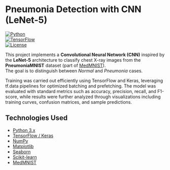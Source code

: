 # Pneumonia Detection with CNN (LeNet-5)

[![Python](https://img.shields.io/badge/Python-3.x-blue?logo=python)](https://www.python.org/)  
[![TensorFlow](https://img.shields.io/badge/TensorFlow-2.x-orange?logo=tensorflow)](https://www.tensorflow.org/)  
[![License](https://img.shields.io/badge/License-MIT-green.svg)](LICENSE)  

This project implements a **Convolutional Neural Network (CNN)** inspired by the **LeNet-5** architecture to classify chest X-ray images from the **PneumoniaMNIST** dataset (part of [MedMNIST](https://medmnist.com)).  
The goal is to distinguish between *Normal* and *Pneumonia* cases.

Training was carried out efficiently using TensorFlow and Keras, leveraging tf.data pipelines for optimized batching and prefetching. The model was evaluated with standard metrics such as accuracy, precision, recall, and F1-score, while results were further analyzed through visualizations including training curves, confusion matrices, and sample predictions.

## Technologies Used
- [Python 3.x](https://www.python.org/)  
- [TensorFlow / Keras](https://www.tensorflow.org/)  
- [NumPy](https://numpy.org/)  
- [Matplotlib](https://matplotlib.org/)  
- [Seaborn](https://seaborn.pydata.org/)  
- [Scikit-learn](https://scikit-learn.org/stable/)  
- [MedMNIST](https://medmnist.com)  
